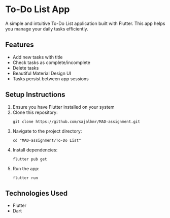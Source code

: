 # To-Do List App

A simple and intuitive To-Do List application built with Flutter. This app helps you manage your daily tasks efficiently.

## Features

- Add new tasks with title 
- Check tasks as complete/incomplete
- Delete tasks
- Beautiful Material Design UI
- Tasks persist between app sessions


## Setup Instructions

1. Ensure you have Flutter installed on your system
2. Clone this repository:
   ```
   git clone https://github.com/sajalkmr/MAD-assignment.git
   ```
3. Navigate to the project directory:
   ```
   cd "MAD-assignment/To-Do List"
   ```
4. Install dependencies:
   ```
   flutter pub get
   ```
5. Run the app:
   ```
   flutter run
   ```

## Technologies Used

- Flutter
- Dart

